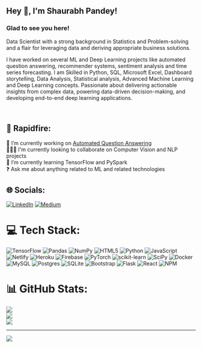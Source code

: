 ## Hey 👋, I'm Shaurabh Pandey!  

### Glad to see you here!  
Data Scientist with a strong background in Statistics and Problem-solving and a flair for leveraging data and deriving appropriate business solutions.

I have worked on several ML and Deep Learning projects like automated question answering, recommender systems, sentiment analysis and time series forecasting. I am Skilled in Python, SQL, Microsoft Excel, Dashboard storytelling, Data Analysis, Statistical analysis, Advanced Machine Learning and Deep Learning concepts. Passionate about delivering actionable insights from complex data, powering data-driven decision-making, and developing end-to-end deep learning applications. 
  
<br/>  

## 💫 Rapidfire:
🔭 I’m currently working on [Automated Question Answering](https://github.com/Yash1289/Extractive_QA)<br>🧑‍🤝‍🧑 I'm currently looking to collaborate on Computer Vision and NLP projects<br>🌱 I’m currently learning TensorFlow and PySpark<br>❓ Ask me about anything related to ML and related technologies<br>


## 🌐 Socials:
[![LinkedIn](https://img.shields.io/badge/LinkedIn-%230077B5.svg?logo=linkedin&logoColor=white)](https://linkedin.com/in/sha1289) [![Medium](https://img.shields.io/badge/Medium-12100E?logo=medium&logoColor=white)](https://medium.com/@@shaurabhpandey876) 

# 💻 Tech Stack:
![TensorFlow](https://img.shields.io/badge/TensorFlow-%23FF6F00.svg?style=for-the-badge&logo=TensorFlow&logoColor=white) ![Pandas](https://img.shields.io/badge/pandas-%23150458.svg?style=for-the-badge&logo=pandas&logoColor=white) ![NumPy](https://img.shields.io/badge/numpy-%23013243.svg?style=for-the-badge&logo=numpy&logoColor=white) ![HTML5](https://img.shields.io/badge/html5-%23E34F26.svg?style=for-the-badge&logo=html5&logoColor=white) ![Python](https://img.shields.io/badge/python-3670A0?style=for-the-badge&logo=python&logoColor=ffdd54) ![JavaScript](https://img.shields.io/badge/javascript-%23323330.svg?style=for-the-badge&logo=javascript&logoColor=%23F7DF1E) ![Netlify](https://img.shields.io/badge/netlify-%23000000.svg?style=for-the-badge&logo=netlify&logoColor=#00C7B7) ![Heroku](https://img.shields.io/badge/heroku-%23430098.svg?style=for-the-badge&logo=heroku&logoColor=white) ![Firebase](https://img.shields.io/badge/firebase-%23039BE5.svg?style=for-the-badge&logo=firebase) ![PyTorch](https://img.shields.io/badge/PyTorch-%23EE4C2C.svg?style=for-the-badge&logo=PyTorch&logoColor=white) ![scikit-learn](https://img.shields.io/badge/scikit--learn-%23F7931E.svg?style=for-the-badge&logo=scikit-learn&logoColor=white) ![SciPy](https://img.shields.io/badge/SciPy-%230C55A5.svg?style=for-the-badge&logo=scipy&logoColor=%white) ![Docker](https://img.shields.io/badge/docker-%230db7ed.svg?style=for-the-badge&logo=docker&logoColor=white) ![MySQL](https://img.shields.io/badge/mysql-%2300f.svg?style=for-the-badge&logo=mysql&logoColor=white) ![Postgres](https://img.shields.io/badge/postgres-%23316192.svg?style=for-the-badge&logo=postgresql&logoColor=white) ![SQLite](https://img.shields.io/badge/sqlite-%2307405e.svg?style=for-the-badge&logo=sqlite&logoColor=white) ![Bootstrap](https://img.shields.io/badge/bootstrap-%23563D7C.svg?style=for-the-badge&logo=bootstrap&logoColor=white) ![Flask](https://img.shields.io/badge/flask-%23000.svg?style=for-the-badge&logo=flask&logoColor=white) ![React](https://img.shields.io/badge/react-%2320232a.svg?style=for-the-badge&logo=react&logoColor=%2361DAFB) ![NPM](https://img.shields.io/badge/NPM-%23000000.svg?style=for-the-badge&logo=npm&logoColor=white)
# 📊 GitHub Stats:
![](https://github-readme-stats.vercel.app/api?username=Yash1289&theme=default&hide_border=true&include_all_commits=true&count_private=false)<br/>
![](https://github-readme-streak-stats.herokuapp.com/?user=Yash1289&theme=default&hide_border=true)<br/>
![](https://github-readme-stats.vercel.app/api/top-langs/?username=Yash1289&theme=default&hide_border=true&include_all_commits=true&count_private=false&layout=compact)

---
[![](https://visitcount.itsvg.in/api?id=Yash1289&icon=0&color=0)](https://visitcount.itsvg.in)

